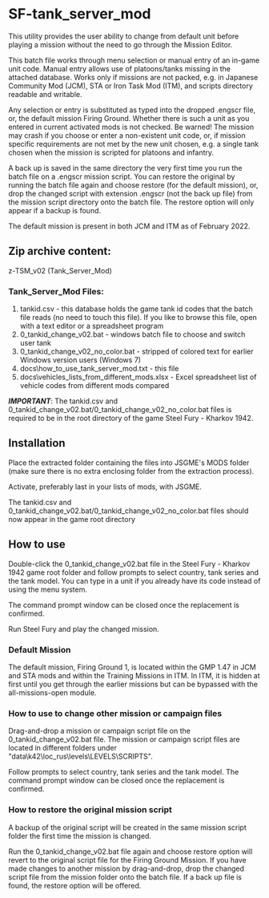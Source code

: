 # SF-tank_server_mod

This utility provides the user ability to change from default unit before playing a mission without the need to go through the Mission Editor.

This batch file works through menu selection or manual entry of an in-game unit code. Manual entry allows use of platoons/tanks missing in the attached database. Works only if missions are not packed, e.g. in Japanese Community Mod (JCM), STA or Iron Task Mod (ITM), and scripts directory readable and writable.

Any selection or entry is substituted as typed into the dropped .engscr file, or, the default mission Firing Ground. Whether there is such a unit as you entered in current activated mods is not checked. Be warned! The mission may crash if you choose or enter a non-existent unit code, or, if mission specific requirements are not met by the new unit chosen, e.g. a single tank chosen when the mission is scripted for platoons and infantry.

A back up is saved in the same directory the very first time you run the batch file on a .engscr mission script. You can restore the original by running the batch file again and choose restore (for the default mission), or, drop the changed script with extension .engscr (not the back up file) from the mission script directory onto the batch file. The restore option will only appear if a backup is found.

The default mission is present in both JCM and ITM as of February 2022.

## Zip archive content:

z-TSM_v02 (Tank_Server_Mod)

### Tank_Server_Mod Files:

1. tankid.csv - this database holds the game tank id codes that the batch file reads (no need to touch this file). If you like to browse this file, open with a text editor or a spreadsheet program
2. 0_tankid_change_v02.bat - windows batch file to choose and switch user tank
3. 0_tankid_change_v02_no_color.bat - stripped of colored text for earlier Windows version users (Windows 7)
4. docs\how_to_use_tank_server_mod.txt - this file
5. docs\vehicles_lists_from_different_mods.xlsx - Excel spreadsheet list of vehicle codes from different mods compared

***IMPORTANT***: The tankid.csv and 0_tankid_change_v02.bat/0_tankid_change_v02_no_color.bat files is required to be in the root directory of the game Steel Fury - Kharkov 1942.

## Installation

Place the extracted folder containing the files into JSGME's MODS folder (make sure there is no extra enclosing folder from the extraction process).

Activate, preferably last in your lists of mods, with JSGME.

The tankid.csv and 0_tankid_change_v02.bat/0_tankid_change_v02_no_color.bat files should now appear in the game root directory

## How to use

Double-click the 0_tankid_change_v02.bat file in the Steel Fury - Kharkov 1942 game root folder and follow prompts to select country, tank series and the tank model. You can type in a unit if you already have its code instead of using the menu system.

The command prompt window can be closed once the replacement is confirmed.

Run Steel Fury and play the changed mission.

### Default Mission

The default mission, Firing Ground 1, is located within the GMP 1.47 in JCM and STA mods and within the Training Missions in ITM. In ITM, it is hidden at first until you get through the earlier missions but can be bypassed with the all-missions-open module.

### How to use to change other mission or campaign files

Drag-and-drop a mission or campaign script file on the 0_tankid_change_v02.bat file. The mission or campaign script files are located in different folders under "data\k42\loc_rus\levels\LEVELS\SCRIPTS\".

Follow prompts to select country, tank series and the tank model. The command prompt window can be closed once the replacement is confirmed.

### How to restore the original mission script

A backup of the original script will be created in the same mission script folder the first time the mission is changed.

Run the 0_tankid_change_v02.bat file again and choose restore option will revert to the original script file for the Firing Ground Mission. If you have made changes to another mission by drag-and-drop, drop the changed script file from the mission folder onto the batch file. If a back up file is found, the restore option will be offered.

